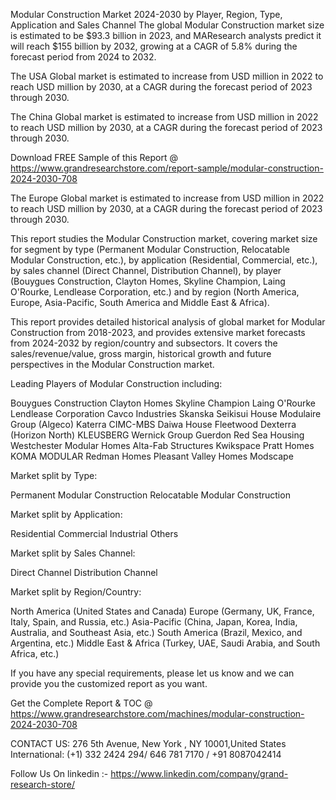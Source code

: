 Modular Construction Market 2024-2030 by Player, Region, Type, Application and Sales Channel
The global Modular Construction market size is estimated to be $93.3 billion in 2023, and MAResearch analysts predict it will reach $155 billion by 2032, growing at a CAGR of 5.8% during the forecast period from 2024 to 2032.

The USA Global market is estimated to increase from USD million in 2022 to reach USD million by 2030, at a CAGR during the forecast period of 2023 through 2030.

The China Global market is estimated to increase from USD million in 2022 to reach USD million by 2030, at a CAGR during the forecast period of 2023 through 2030.

Download FREE Sample of this Report @ https://www.grandresearchstore.com/report-sample/modular-construction-2024-2030-708

The Europe Global market is estimated to increase from USD million in 2022 to reach USD million by 2030, at a CAGR during the forecast period of 2023 through 2030.

This report studies the Modular Construction market, covering market size for segment by type (Permanent Modular Construction, Relocatable Modular Construction, etc.), by application (Residential, Commercial, etc.), by sales channel (Direct Channel, Distribution Channel), by player (Bouygues Construction, Clayton Homes, Skyline Champion, Laing O'Rourke, Lendlease Corporation, etc.) and by region (North America, Europe, Asia-Pacific, South America and Middle East & Africa).

This report provides detailed historical analysis of global market for Modular Construction from 2018-2023, and provides extensive market forecasts from 2024-2032 by region/country and subsectors. It covers the sales/revenue/value, gross margin, historical growth and future perspectives in the Modular Construction market.

Leading Players of Modular Construction including:

Bouygues Construction
Clayton Homes
Skyline Champion
Laing O'Rourke
Lendlease Corporation
Cavco Industries
Skanska
Seikisui House
Modulaire Group (Algeco)
Katerra
CIMC-MBS
Daiwa House
Fleetwood
Dexterra (Horizon North)
KLEUSBERG
Wernick Group
Guerdon
Red Sea Housing
Westchester Modular Homes
Alta-Fab Structures
Kwikspace
Pratt Homes
KOMA MODULAR
Redman Homes
Pleasant Valley Homes
Modscape

Market split by Type:

Permanent Modular Construction
Relocatable Modular Construction

Market split by Application:

Residential
Commercial
Industrial
Others

Market split by Sales Channel:

Direct Channel
Distribution Channel

Market split by Region/Country:

North America (United States and Canada)
Europe (Germany, UK, France, Italy, Spain, and Russia, etc.)
Asia-Pacific (China, Japan, Korea, India, Australia, and Southeast Asia, etc.)
South America (Brazil, Mexico, and Argentina, etc.)
Middle East & Africa (Turkey, UAE, Saudi Arabia, and South Africa, etc.)

If you have any special requirements, please let us know and we can provide you the customized report as you want.

Get the Complete Report & TOC @ https://www.grandresearchstore.com/machines/modular-construction-2024-2030-708

CONTACT US:
276 5th Avenue, New York , NY 10001,United States
International: (+1) 332 2424 294/ 646 781 7170 / +91 8087042414

Follow Us On linkedin :- https://www.linkedin.com/company/grand-research-store/
